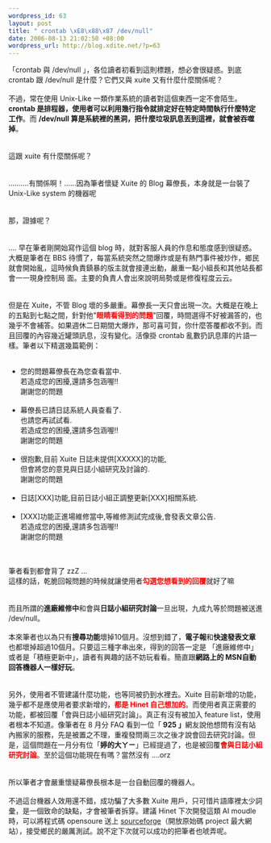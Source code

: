 ```yaml
--- 
wordpress_id: 63
layout: post
title: " crontab \xE8\x88\x87 /dev/null"
date: 2006-08-13 21:02:50 +08:00
wordpress_url: http://blog.xdite.net/?p=63
---
```

「crontab 與 /dev/null 」，各位讀者初看到這則標題，想必會很疑惑。到底 crontab 跟 /dev/null 是什麼？它們又與 xuite 又有什麼什麼關係呢？<br /><br />不過，常在使用 Unix-Like 一類作業系統的讀者對這個東西一定不會陌生。<span style="font-weight: bold">crontab 是排程器，使用者可以利用幾行指令就排定好在特定時間執行什麼特定工作</span>。而 <span style="font-weight: bold">/dev/null 算是系統裡的黑洞，把什麼垃圾訊息丟到這裡，就會被吞噬掉</span>。<br /><br /><br />這跟 xuite 有什麼關係呢？<br /><br /><br />..........有關係啊！......因為筆者懷疑 Xuite 的 Blog 幕僚長，本身就是一台裝了 Unix-Like system 的機器呢<br /><br /><br />那，證據呢？<br /><br /><br />.... 早在筆者剛開始寫作這個 blog 時，就對客服人員的作息和態度感到很疑惑。大概是筆者在 BBS 待慣了，每當系統突然之間爆炸或是有熱門事件被炒作，鄉民就會開始亂，這時候負責鎮暴的版主就會接連出動，嚴重一點小組長和其他站長都會一一現身控制局 面。主要的負責人會出來說明局勢或是修復程度云云。<br /><br /><br />但是在 Xuite，不管 Blog 壞的多嚴重。幕僚長一天只會出現一次。大概是在晚上的五點到七點之間，針對他&quot;<span style="font-weight: bold; color: #ff0000">眼睛看得到的問題</span>&quot;回覆，時間選得不好被漏答的，也幾乎不會補答。如果週休二日期間大爆炸，那可喜可賀，你什麼答覆都收不到。而且回覆的內容幾近罐頭訊息，沒有變化。活像掛 crontab 亂數扔訊息庫的片語一樣。筆者以下精選幾篇範例：<br /><br /><ul><li>您的問題幕僚長在為您查看當中.<br />若造成您的困擾,還請多包涵喔!!<br />謝謝您的問題<br /><br /></li><li>幕僚長已請日誌系統人員查看了.<br />也請您再試試看.<br />若造成您的困擾,還請多包涵喔!!<br />謝謝您的問題<br /><br /></li><li>很抱歉,目前 Xuite 日誌未提供[XXXXX]的功能,<br />但會將您的意見與日誌小組研究及討論的.<br />謝謝您的問題<br /><br /></li><li>日誌[XXX]功能,目前日誌小組正調整更新[XXX]相關系統.<br /><br /></li><li>[XXX]功能正進場維修當中,等維修測試完成後,會發表文章公告.<br />若造成您的困擾,還請多包涵喔!!<br />謝謝您的問題</li></ul><br /><br />筆者看到都會背了 zzZ ...<br />這樣的話，乾脆回報問題的時候就讓使用者<span style="font-weight: bold; color: #ff0000">勾選您想看到的回覆</span>就好了嘛<br /><br /><br />而且所謂的<span style="font-weight: bold">進廠維修中</span>和會與<span style="font-weight: bold">日誌小組研究討論</span>一旦出現，九成九等於問題被送進 /dev/null。<br /><br />本來筆者也以為只有<span style="font-weight: bold">搜尋功能</span>壞掉10個月。沒想到錯了，<span style="font-weight: bold">電子報</span>和<span style="font-weight: bold">快速發表文章</span>也都壞掉超過10個月。只要這三種字串出來，得到的回答一定是 「進廠維修中」或者是「積極更新中」，讀者有興趣的話不妨玩看看。簡直跟<span style="font-weight: bold">網路上的 MSN自動回答機器人一樣好玩</span>。<br /><br /><br />另外，使用者不管建議什麼功能，也等同被扔到水裡去。Xuite 目前新增的功能，幾乎都不是應使用者要求新增的，<span style="font-weight: bold; color: #ff0000">都是 Hinet 自己想加的</span>。而使用者真正需要的功能，都被回覆「會與日誌小組研究討論」。真正有沒有被加入 feature list，使用者根本不知道。像筆者在 8 月分 FAQ 看到一位「<span style="font-weight: bold"> 925 」</span>網友說他想問有沒有站內搬家的服務，先是被置之不理，重複發問兩三次之後才說會回去研究討論。但是，這個問題在一月分有位「<span style="font-weight: bold">婷的大ㄚㄧ</span>」已經提過了，也是被回覆<span style="font-weight: bold; color: #ff0000">會與日誌小組研究討論</span>。至於這個功能現在有嗎？當然沒有 ....orz<br /><br /><br />所以筆者才會嚴重懷疑幕僚長根本是一台自動回覆的機器人。<br /><br />不過這台機器人效用還不錯，成功騙了大多數 Xuite 用戶，只可惜片語庫裡太少詞彙，是一個致命的缺點，才會被筆者拆穿。建議 Hinet 下次開發這類 AI moudle 時，可以將程式碼 opensoure 送上 <a href="http://sf.net/">sourceforge</a>（開放原始碼 project 最大網站），接受鄉民的嚴厲測試。說不定下次就可以成功的把筆者也唬弄呢。
